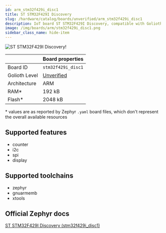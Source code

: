 ```yaml
---
id: arm_stm32f429i_disc1
title: ST STM32F429I Discovery
slug: /hardware/catalog/boards/unverified/arm_stm32f429i_disc1
description: IoT board ST STM32F429I Discovery, compatible with Golioth at unverified level.
image: /img/boards/arm/stm32f429i_disc1.png
sidebar_class_name: hide-item
---
```


[//]: # (This is an auto-generated file, do not edit! Changes to it will be lost upon re-generation)

![ST STM32F429I Discovery!](/img/boards/arm/stm32f429i_disc1.png "ST STM32F429I Discovery")

|                | Board properties     |
| -------------  | -------------------- |
| Board ID       | `stm32f429i_disc1` |
| Golioth Level  | [Unverified](/hardware#unverified-boards) |
| Architecture   | ARM |
| RAM*           | 192 kB |
| Flash*         | 2048 kB |

\* values are as reported by Zephyr `.yaml` board files, which don't represent the overall available resources



## Supported features

* counter
* i2c
* spi
* display

## Supported toolchains

* zephyr
* gnuarmemb
* xtools

## Official Zephyr docs

[ST STM32F429I Discovery (stm32f429i_disc1)](https://docs.zephyrproject.org/latest/boards/arm/stm32f429i_disc1/doc/index.html)
